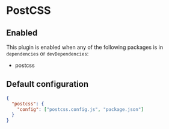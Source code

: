 # PostCSS

## Enabled

This plugin is enabled when any of the following packages is in `dependencies` or `devDependencies`:

- postcss

## Default configuration

```json
{
  "postcss": {
    "config": ["postcss.config.js", "package.json"]
  }
}
```
